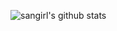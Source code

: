 ![sangirl's github stats](https://github-readme-stats.vercel.app/api?username=sangirl&show_icons=true)
